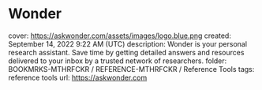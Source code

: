 # Wonder

cover: https://askwonder.com/assets/images/logo.blue.png
created: September 14, 2022 9:22 AM (UTC)
description: Wonder is your personal research assistant. Save time by getting detailed answers and resources delivered to your inbox by a trusted network of researchers.
folder: BOOKMRKS-MTHRFCKR / REFERENCE-MTHRFCKR / Reference Tools
tags: reference tools
url: https://askwonder.com